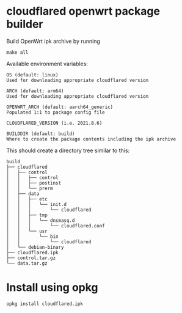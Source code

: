 # cloudflared openwrt package builder

Build OpenWrt ipk archive by running

`make all`

Available environment variables:
```
OS (default: linux)
Used for downloading appropriate cloudflared version

ARCH (default: arm64)
Used for downloading appropriate cloudflared version

OPENWRT_ARCH (default: aarch64_generic)
Populated 1:1 to package config file

CLOUDFLARED_VERSION (i.e. 2021.8.6)

BUILDDIR (default: build)
Where to create the package contents including the ipk archive
```

This should create a directory tree similar to this:
```
build
├── cloudflared
│   ├── control
│   │   ├── control
│   │   ├── postinst
│   │   └── prerm
│   ├── data
│   │   ├── etc
│   │   │   └── init.d
│   │   │       └── cloudflared
│   │   ├── tmp
│   │   │   └── dnsmasq.d
│   │   │       └── cloudflared.conf
│   │   └── usr
│   │       └── bin
│   │           └── cloudflared
│   └── debian-binary
├── cloudflared.ipk
├── control.tar.gz
└── data.tar.gz

```

# Install using opkg
`opkg install cloudflared.ipk`